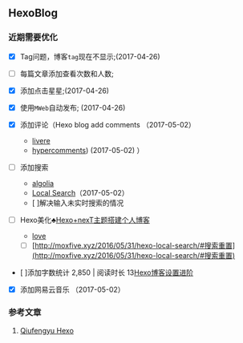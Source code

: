 ## HexoBlog


### 近期需要优化

- [x] Tag问题，博客`tag`现在不显示;(2017-04-26)
- [ ] 每篇文章添加查看次数和人数;
- [x] 添加点击星星;(2017-04-26)
- [x] 使用`MWeb`自动发布; (2017-04-26)
- [x] 添加评论（Hexo blog add comments （2017-05-02）
    - [livere](https://livere.com/insight/managereply/period)
    - [hypercomments](http://admin.hypercomments.com/comments/approve/90397)) (2017-05-02)
）
- [ ] 添加搜索
    - [algolia](https://www.algolia.com/apps/6V4V7RXQEC/dashboard)
    - [Local Search](http://theme-next.iissnan.com/third-party-services.html#local-search)（2017-05-02）
    - [ ]解决输入未实时搜索的情况

- [ ] Hexo美化♣️[Hexo+nexT主题搭建个人博客
](http://www.wuxubj.cn/2016/08/Hexo-nexT-build-personal-blog/) 
    - [love](http://www.wuxubj.cn/mylove/)    
    - [ ] [http://moxfive.xyz/2016/05/31/hexo-local-search/#搜索重置](http://moxfive.xyz/2016/05/31/hexo-local-search/#搜索重置)
- [ ]添加字数统计 2,850 |  阅读时长 13[Hexo博客设置进阶](http://blog.junyu.io/posts/0010-hexo-learn-from-Never-yu.html#outline)
- [x] 添加网易云音乐 （2017-05-02）



### 参考文章

1. [Qiufengyu Hexo](https://qiufengyu.github.io/tags/hexo/)





